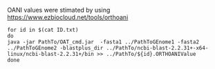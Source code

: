 OANI values were stimated by using https://www.ezbiocloud.net/tools/orthoani

```
for id in $(cat ID.txt)
do
java -jar PathTo/OAT_cmd.jar  -fasta1 ../PathToGEnome1 -fasta2 ../PathToGEnome2 -blastplus_dir ../PathTo/ncbi-blast-2.2.31+-x64-linux/ncbi-blast-2.2.31+/bin >> ../PathTo/${id}.ORTHOANIValue
done
```
